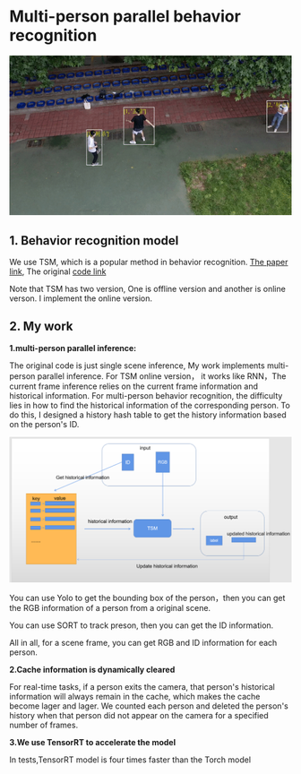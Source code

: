 # Multi-person parallel behavior recognition

![](https://github.com/chongyangwang-song/multi-person_parallel_behavior_recognition/blob/main/image/%E8%84%9A%E8%B8%A2%E5%88%BA%E6%9D%80%E8%BE%93%E5%87%BA%5B00-00-09--00-00-11%5D.gif)

## 1. Behavior recognition model

We use TSM, which is a popular method in behavior recognition. [The paper link](https://arxiv.org/abs/1811.08383),  The original [code link](https://github.com/mit-han-lab/temporal-shift-module)

Note that TSM has two version, One is offline version and another is online verson. I implement the online version.

## 2. My work

**1.multi-person parallel inference:**

The original code is just single scene inference,  My work implements multi-person parallel inference. For TSM online version， it works like RNN，The current frame inference relies on the current frame information and historical information.  For multi-person behavior recognition, the difficulty lies in how to find the historical information of the corresponding person. To do this, I designed a history hash table to get the history information based on the person's ID.

![](https://github.com/chongyangwang-song/multi-person_parallel_behavior_recognition/blob/main/image/TSMonline.png)

You can use Yolo to get the bounding box of the person，then you can get the RGB information of a person from a original scene.

You can use SORT to track preson, then you can get the ID information.

All in all, for a scene frame, you can get RGB and ID information for each person.

**2.Cache information is dynamically cleared**

For real-time tasks, if a person exits the camera, that person's historical information will always remain in the cache, which makes the cache become lager and lager. We counted each person and deleted the person's history when that person did not appear on the camera for a specified number of frames.

**3.We use TensorRT to accelerate the model**

In tests,TensorRT model is four times faster than the Torch model